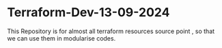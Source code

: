 # Terraform-Dev-13-09-2024
This Repository is for almost all terraform resources source point , so that we can use them in modularise codes.
